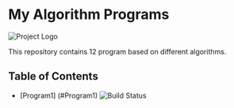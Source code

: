 ﻿# My Algorithm Programs
 ![Project Logo](https://www.google.com/url?sa=i&url=https%3A%2F%2Fseeklogo.com%2Fvector-logo%2F296863%2Fthe-project&psig=AOvVaw1vAfaVWS0IrF9AKeWRKGQ0&ust=1740934618845000&source=images&cd=vfe&opi=89978449&ved=0CBEQjRxqFwoTCJjfi-is6YsDFQAAAAAdAAAAABAE)

This repository contains 12 program based on different algorithms.

## Table of Contents
- [Program1] (#Program1)
![Build Status](https://img.shields.io/github/workflow/status/username/project-name/CI)
